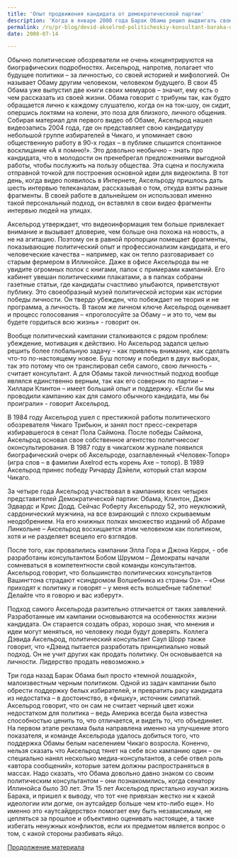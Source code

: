 ```yaml
---
title: 'Опыт продвижения кандидата от демократическеой партии'
description: 'Когда в январе 2008 года Барак Обама решил выдвигать свою кандидатуру на президентские выборы,  почти ни у кого не вызывало сомнений то, что Дэвид Аксельрод станет главным стратегом предвыборного штаба. В середине января Аксельрод начал составлять пятиминутное видео для интернета, чтобы объявить о начале кампании Обамы 16-го января.'
permalink: /ru/pr-blog/devid-akselrod-politicheskiy-konsultant-baraka-obamy-chast-pervaya
date: 2008-07-14

---
```


Обычно политические обозреватели не очень концентрируются на биографических подробностях. Аксельрод, напротив, полагает что будущее политики – за личностью, со своей историей и мифологией.  Он называет Обаму другим человеком, человеком будущего. В свои 45 Обама уже выпустил две книги своих мемуаров – значит, ему есть о чем рассказать из своей жизни. Обама говорит с трибуны так, как будто обращается лично к каждому слушателю, когда он на ток-шоу, он сидит, опершись локтями на колени, это поза для близкого, личного  общения. Собирая материал для первого видео об Обаме, Аксельрод нашел видеозапись 2004 года, где он представляет свою кандидатуру небольшой группе  избирателей в Чикаго, и упоминает свою общественную работу в 90-х годах – в публике слышится спонтанное восклицание «А я помню!».  Это довольно необычно – знать про кандидата, что в молодости он пренебрегал предложениями выгодной работы, чтобы послужить на пользу общества. Эта сцена и послужила отправной точкой для построения основной идеи для видеоклипа. В тот день, когда видео появилось в Интернете, Аксельроду пришлось дать шесть интервью телеканалам, рассказывая о том, откуда взяты разные фрагменты.  В своей работе в дальнейшем он использовал именно такой персональный подход, он вставлял в свои видео фрагменты интервью людей на улицах.

Аксельрод утверждает, что видеоинформация тем больше привлекает внимание и вызывает дловерие, чем больше она похожа на новость, а не на агитацию. Поэтому он в равной пропорции помещает фрагменты, показывающие политический опыт и профессионализм кандидата, и его человеческие качества – например, как он тепло разговаривает со старым фермером в Иллинойсе.  Даже в офисе Аксельрода вы не увидите огромных полок с книгами, папок с примерами кампаний. Его кабинет  увешан политическими плакатами, а в папках собраны газетные статьи, где кандидаты счастливо улыбаются, приветствуют публику. Это своеобразный музей политической истории как истории победы личности. Он твердо убежден, что побеждает не теория и не программа, а личность. В таком же личном ключе Аксельрод оценивает и процесс голосования – «проголосуйте за Обаму – и это то, чем вы будете гордиться всю жизнь» - говорит он.

Вообще политический кампании сталкиваются с рядом проблем: убеждение, мотивация к действию. Но Аксельрод задался целью решить более глобальную задачу – как привлечь внимание, как сделать что-то по-настоящему новое. Буш потому и победил в двух выборах, так это потому что он транслировал себя самого, свою личность - считает консультант. А для Обамы такой личностный подход вообще являлся единственно верным, так как его соверник по партии – Хиллари Клинтон – имеет больший опыт и поддержку. «Если бы мы проводили кампанию как для самого обычного кандидата, мы бы проиграли» - говорит Аксельрод.

В 1984 году Аксельрод ушел с престижной работы политического обозревателя Чикаго Трибьюн, и занял пост пресс-секретаря избиравшегося в сенат Пола Саймона. После победы Саймона, Аксельрод основал свое собственное агентство политчиесокг оконсультирования. В 1987 году в чикагском журнале появился биографический очерк об Аксельроде, озаглавленный «Человек-Топор» (игра слов – в фамилии Axelrod есть корень Axe – топор). В 1989 Аксельрод принес победу Ричарду Дэйели, который стал мэром Чикаго.

За четыре года Аксельрод участвовал в кампаниях всех четырех представителей Демократической партии: Обама, Клинтон, Джон Эдвардс и Крис Додд. Сейчас Роберту Аксельроду 52, это неуклюжий, сардонический мужчина, на все взирающий с плохо скрываемым неодобрением. На его книжных полках множество изданий об Абраме Линкольне – Аксельрод восхищается этим человеком как политиком, хотя и не разделяет всецело его взглядов.

После того, как провалились кампании Элла Гора и Джона Керри, -  обе разработаны консультантом Бобом Шрумом – Демократы начали сомневаться в компетентности свой команды консультантов.  Аксельрод говорит, что большинство политических консультантов Вашингтона страдают «синдромом Волшебника из страны Оз».  – «Они приходят к политику и говорят – у меня есть волшебные таблетки! Делайте что я говорю и вас изберут».

Подход самого Аксельрода разительно отличается от таких заявлений. Разработанные им кампании  основываются на особенностях жизни кандидата. Он старается создать образ, хорошо зная, что мнения и идеи могут меняться, но человеку люди будут доверять.  Коллега Дэвида Аксельрод, политический консультант Саул Шорр также говорит, что «Дэвид пытается разработать принципиально новый подход. Он не учит других как продать политику. Он основывается на личности. Лидерство продать невозможно.»

Три года назад Барак Обама был просто «темной лошадкой», малоизвестным черным политиком. Одной из задач кампании было обрести поддержку белых избирателей, и превратить расу кандидата из недостатка – в достоинство, в «фишку», источник симпатий. Аксельрод говорит, что он сам не считает черный цвет кожи недостатком для политика – ведь Америка всегда была  известна способностью ценить то, что отличается, и видеть то, что объединяет. На первом этапе реклама была направлена именно на улучшение этого показателя, и команде Аксельрода удалось добиться того, что поддержка Обамы белым населением Чикаго возросла. Коненчо, нельзя сказать что Аксельрод тянет на себе всю кампанию один – он специально нанял несколько медиа-консультантов, а себе отвел роль «автора сообщений», которые затем должны распространяться в массах. Надо сказать, что Обама довольно давно знаком со своим политическим консультантом – они познакомились, когда сенатору Иллинойса было 30 лет. Эти 15 лет Аксельрод пристально изучал жизнь Барака, и пришел к выводу, что тот «не привязан жестко ни к какой идеологии или догме, он аутсайдер больше чем кто-либо еще». Но именно это «аутсайдерство» помогает ему быть независимым, не цепляться за прошлое и объективно оценивать настоящее, а также избегать ненужных конфликтов, если их предметом является вопрос о том, с какой стороны разбивать яйцо.

<a href="/ru/pr-blog/devid-akselrod-politicheskiy-konsultant-baraka-obamy-chast-vtoraya">Продолжение материала</a>

